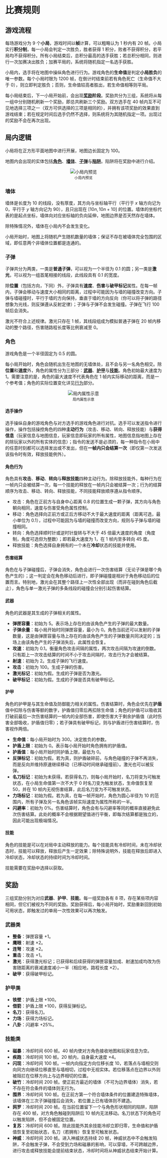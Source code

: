 # 比赛规则

## 游戏流程

每场游戏分为 9 个**小局**，游戏时间以**帧**计算，可以粗略认为 1 秒内有 20 帧。小局实行**积分制**，每一小局会判定一次胜负，胜者获得 1 积分，败者不获得积分，若平局均不获得积分。所有小局结束后，总积分最高的选手获胜；若总积分相同，则进行一次加赛决出胜负；加赛平局的，系统将随机指定一名选手获胜。

小局内，选手将在地图中操纵角色进行行为。游戏角色的**生命值**是判定**小局胜负**的唯一参数。每个小局时限为 1200 帧，在倒计时结束前若有角色死亡（生命值不大于 0），则立即判定胜负；否则，生命值较高者胜出，若生命值相等则平局。

每小局结束后，下一小局开始前，会出现[**奖励**](#奖励)**阶段**。奖励共分为三组，系统将从每一组中分别随机刷新一个奖励，即总共刷新三个奖励。双方选手在 40 帧内互不可见地选择三项之一（双方可供选择的三项是相同的），并拥有该项奖励的效果直到游戏结束；若在规定时间后选手仍然不选择，则系统将为其随机指定一项。出现过的奖励不会在再次出现。

## 局内逻辑

小局将在正方形平面地图中进行开展，地图边长固定为 100。

地图内会出现的实体包括[**角色**](#角色)、[**墙体**](#墙体)、[**子弹**](#子弹)与[**陷阱**](#技能类)。陷阱将在奖励中进行介绍。<center>

![小局内预览](img/1.png)  
<small>小局内预览</small></center>

### 墙体

墙体是长度为 10 的线段，没有厚度，其方向与坐标轴平行（平行于 $x$ 轴方向记为 0，平行于 $y$ 轴方向记为 90），且只出现在 $[10n, 10n+10]$ 的位置。墙体的坐标代表的是起点坐标，墙体向对应坐标轴的负向延伸，地图边界是否天然存在墙体。

除特殊情况外，墙体在小局内不会发生变化。

小局开始时，地图上将随机产生随机数量的墙体；保证不存在被墙体完全包围的区域，即任意两个非墙体位置都是连通的。

### 子弹

子弹共分为两类，一类是**普通子弹**，可以视为一个半径为 0.1 的圆；另一类是**激光**，可以视为一组首尾相接的线段，此线段具有 0.1 的宽度。

除**位置**（包括方向，下同）外，子弹具有**速度**、**伤害**与**破甲标记**属性。在每一帧内，子弹会移动与速度大小相同的距离，过程中可能因为与墙的碰撞改变方向。子弹与墙碰撞时，平行于墙的方向保持，垂直于墙的方向反向（你可以将子弹的路径想象为光线，则反弹遵从反射定律）；子弹与子弹不会发生碰撞。子弹在飞行 100 帧后会消失。

激光不符合上述规律。激光只存在 1 帧，其线段组成为模拟普通子弹在 20 帧内移动的整个路径，伤害随路程长度等比例衰减至 0。

### 角色

游戏角色是一个半径固定为 0.5 的圆。

每小局开始时，角色会随机出生在地图的无墙体处，且不会与另一名角色相交。除**位置**和**速度**外，角色的属性分为三部分：[**武器**](#武器)、[**护甲**](#护甲)与[**技能**](#技能)。角色初始最大速度为 1。需要注意的是，角色的最大速度不代表角色在 1 帧内实际移动的距离，而是一个参考值；角色的实际位置变化详见[行为](#角色行为)部分。<center>

![局内属性示意](img/2.png)  
<small>局内属性示意</small></center>

#### 选手操作

选手操纵自身的游戏角色与对方选手的游戏角色进行对抗。选手可以发送指令进行操作，操作包括操控角色的四种**主动行为**（攻击、移动、转向、释放技能）与**获得信息**（玩家信息与地图信息，玩家信息即玩家的所有属性，地图信息指地图上存在的除玩家以外的所有实体的信息）；指令的发送不是必须的，每一种指令在小局中的任意时刻都可以选择发出或不发出，但在**一帧内只会结算一次**（即仅第一次发送该指令时有效，释放技能例外）。

#### 角色行为

角色具有**攻击**、**移动**、**转向**与**释放技能**四种主动行为。除释放技能外，每种行为在一帧内只会被结算一次，每一个技能的释放在一帧内只会被结算一次；行为的结算顺序为攻击、移动、转向、释放技能，不同技能释放顺序遵从指令顺序。

- 攻击：角色在正前方与自身中心距离 0.8 的位置生成一颗子弹，其方向与角色朝向相同，速度与伤害受角色属性控制。
- 移动：角色选择向正前方或正后方移动不大于最大速度的距离（距离可选，最小单位为 0.1），过程中可能因为与墙的碰撞而改变方向，规则与子弹与墙的碰撞相同。
- 转向：角色选择顺时针或逆时针旋转与不大于 45 倍最大速度的角度（角度制，角度可选但为整数）；即若最大速度为 1，在 1 帧内至多转向 45 度。
- 释放技能：角色选择自身拥有的一个未在**冷却**状态的技能并使用。

#### 伤害结算

角色在与子弹碰撞后，子弹会消失，角色会进行一次伤害结算（无论子弹是哪个角色产生的）；这一判定会在角色移动后进行，即子弹碰撞是相对于角色移动后的位置而言。特别地，激光会在其整个路径上一次性全部出现（而非在碰到角色后截止），角色与单一激光子弹的多条线段的碰撞会分别引起伤害结算。

#### 武器

角色的武器是其生成的子弹相关的属性。

- **弹匣容量**：初始为 5。表示场上存在的由该角色产生的子弹的最大数量。
- **子弹余量**：每小局开始时同弹匣容量，最小为 0。角色当前还可以发射的子弹数量，这是由弹匣容量与场上存在的由该角色产生的子弹数量共同决定的；当场上由该角色产生的子弹消失后，此属性会恢复。
- **攻速**：初始为 0.1。衡量角色攻击间隔的属性，两次攻击间隔为攻速的倒数。只有距上一次攻击结算的时间不小于攻击间隔时，攻击行为才会被结算。
- **射速**：初始为 2。生成子弹的飞行速度。
- **攻击**：初始为 100。生成子弹的伤害。
- **激光标记**：初始为假。生成的子弹是否为激光。
- **破甲标记**：初始为假。生成的子弹是否具有破甲标记。

#### 护甲

角色的护甲是与其生命值及防御能力相关的属性。伤害结算时，角色会优先在**护盾**值中扣除与伤害等额的数字，护盾值归零后再扣除生命值；角色的护盾可以吸收其打破前最后一次伤害结算的一帧内的全部伤害，即使伤害大于剩余护盾值（此时伤害全部吸收，护盾值归零）；若子弹具有破甲标记，则与护盾进行伤害结算时，伤害视作两倍。

- **生命值**：每小局开始时为 300。决定胜负的参数。
- **护盾上限**：初始为 0。表示每小局开始时角色拥有的护盾值。
- **护盾值**：每小局开始时同护盾上限，最低为 0。
- **反弹标记**：初始为假。若为真，则护盾破碎前，与角色碰撞的子弹不再消失，而是反向并维持原速继续移动（已移动时间继承碰撞前）。激光也可以被反弹。
- **名刀标记**：初始为未获得。若获得名刀，则每小局开始时，名刀将变为可触发状态，在小局生命值第一次不大于 0 时名刀变为触发状态，生命值恢复至 50，并在 10 帧内无视伤害结算，此后名刀变为不可触发状态。
- **力场标记**：初始为假。若为真，在每一帧开始时，角色为圆心半径为 10 的范围内，所有子弹及另一名角色该帧实际速度为属性所称的一半。
- **闪避率**：初始为 0%。伤害结算时，角色会有与闪避率等同的概率直接避免此次伤害结算。此处的概率不会根据期望值进行平衡，即每次结算都是独立的，因此可能出现极端情况。

#### 技能

角色的技能是可以在对局中主动释放的能力。每个技能具有冷却时间，未在冷却状态时，技能可以释放，释放后产生一定效果；除特殊说明外，技能在释放后即进入冷却状态，冷却状态的持续时间为冷却时间。

技能需要在奖励中选择以获取。

## 奖励

三组奖励分别为对应**武器**、**护甲**、**技能**。每一组奖励各有 8 项，存在某些项内容相同，但它们被视为不同的奖励。奖励获得后，每小局开始时，奖励重新回到初始可用状态，即触发过的单局一次性效果可以再次触发。

### 武器类

- **整备**：弹匣容量 $+1$。
- **鹰眼**：射速 $\times 2$。
- **连弩**：攻速 $\times 2$。
- **重击**：攻击 $+1$。
- **激光**：获得激光标记；已获得和后续获得的弹匣容量加成、射速加成均改为伤害随距离的衰减速度减小一半（相应地，路程长度 $\times2$）。
- **破甲**：获得破甲标记。

### 护甲类

- **铁壁**：护盾上限 $+100$。
- **借箭**：护盾上限 $+100$，获得反弹标记。
- **名刀**：获得名刀。
- **力场**：获得力场标记。
- **八卦**：闪避率 $+25\%$。

### 技能类

- **磁暴**：冷却时间 600 帧。40 帧内使对方角色接收地图和玩家信息为空。
- **疾跑**：冷却时间 100 帧。20 帧内，自身最大速度 $\times 4$。
- **闪现**：冷却时间 100 帧。一帧内向指定方向位移长度 10，若落点与墙相交则向同方向继续位移直至与墙相切，过程中无视实体。若位移落点在边界以外则被阻拦在位移方向上与边界相切的位置。
- **破竹**：冷却时间 200 帧。使正前方最近的墙体（不可为边界墙体）消失，若不存在符合条件的墙体则无行为。
- **围界**：冷却时间 100 帧。在正前方第一个符合墙体条件的位置建造特殊墙体，该墙体在三次子弹碰撞后会消失，若位置上已有墙体则不建造。
- **网罗**：冷却时间 200 帧。在当前位置留下一个与角色形状相同的陷阱，陷阱存在 400 帧，对方角色触碰到陷阱后 10 帧内无法移动。名刀状态下的角色可以触发陷阱，但不会被固定位置。
- **复苏**：冷却时间 600 帧。除此技能外其余技能冷却立即归零，生命值和护盾值恢复至初始状态，名刀（若拥有）恢复至可触发状态。
- **神威**：冷却时间 200 帧。进入神威状态持续 20 帧，神威状态中不会触发陷阱，不会触发子弹，不会受到力场和磁暴的影响，可以穿墙，不可跨越边界，进行攻击或释放技能会提前结束状态，冷却时间将从神威状态结束开始计算。
